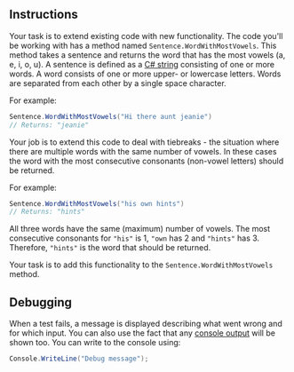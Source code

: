 ## Instructions

Your task is to extend existing code with new functionality. The code you'll be working with has a method named `Sentence.WordWithMostVowels`. This method takes a sentence and returns the word that has the most vowels (a, e, i, o, u). A sentence is defined as a [C# string][docs-string] consisting of one or more words. A word consists of one or more upper- or lowercase letters. Words are separated from each other by a single space character.

For example:

```csharp
Sentence.WordWithMostVowels("Hi there aunt jeanie")
// Returns: "jeanie"
```

Your job is to extend this code to deal with tiebreaks - the situation where there are multiple words with the same number of vowels. In these cases the word with the most consecutive consonants (non-vowel letters) should be returned.

For example:

```csharp
Sentence.WordWithMostVowels("his own hints")
// Returns: "hints"
```

All three words have the same (maximum) number of vowels. The most consecutive consonants for `"his"` is 1, `"own` has 2 and `"hints"` has 3. Therefore, `"hints"` is the word that should be returned.

Your task is to add this functionality to the `Sentence.WordWithMostVowels` method.

## Debugging

When a test fails, a message is displayed describing what went wrong and for which input. You can also use the fact that any [console output][programiz.com-basic-input-output] will be shown too. You can write to the console using:

```csharp
Console.WriteLine("Debug message");
```

[docs-string]: https://docs.microsoft.com/en-us/dotnet/csharp/programming-guide/strings/
[programiz.com-basic-input-output]: https://www.programiz.com/csharp-programming/basic-input-output
